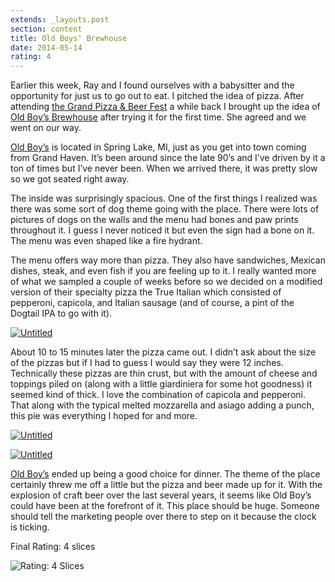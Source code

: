 ```yaml
---
extends: _layouts.post
section: content
title: Old Boys' Brewhouse
date: 2014-05-14
rating: 4
---
```


Earlier this week, Ray and I found ourselves with a babysitter and the opportunity for just us to go out to eat. I pitched the idea of pizza. After attending [the Grand Pizza & Beer Fest](http://joeymarinara.com/post/156382862709/grand-pizza-beer-fest) a while back I brought up the idea of [Old Boy’s Brewhouse](http://www.oldboysbrewhouse.com/) after trying it for the first time. She agreed and we went on our way.

[Old Boy’s](http://www.oldboysbrewhouse.com/) is located in Spring Lake, MI, just as you get into town coming from Grand Haven. It’s been around since the late 90’s and I’ve driven by it a ton of times but I’ve never been. When we arrived there, it was pretty slow so we got seated right away.

The inside was surprisingly spacious. One of the first things I realized was there was some sort of dog theme going with the place. There were lots of pictures of dogs on the walls and the menu had bones and paw prints throughout it. I guess I never noticed it but even the sign had a bone on it. The menu was even shaped like a fire hydrant.

The menu offers way more than pizza. They also have sandwiches, Mexican dishes, steak, and even fish if you are feeling up to it. I really wanted more of what we sampled a couple of weeks before so we decided on a modified version of their specialty pizza the True Italian which consisted of pepperoni, capicola, and Italian sausage (and of course, a pint of the Dogtail IPA to go with it).

[![Untitled](https://farm8.staticflickr.com/7083/13692049994_cc848d40e0.jpg)](https://www.flickr.com/photos/joefearnley/13692049994 "Untitled by Joe Fearnley, on Flickr")

About 10 to 15 minutes later the pizza came out. I didn’t ask about the size of the pizzas but if I had to guess I would say they were 12 inches. Technically these pizzas are thin crust, but with the amount of cheese and toppings piled on (along with a little giardiniera for some hot goodness) it seemed kind of thick. I love the combination of capicola and pepperoni. That along with the typical melted mozzarella and asiago adding a punch, this pie was everything I hoped for and more.

[![Untitled](https://farm8.staticflickr.com/7022/13691715005_8c6ce258ba.jpg)](https://www.flickr.com/photos/joefearnley/13691715005 "Untitled by Joe Fearnley, on Flickr")

[![Untitled](https://farm4.staticflickr.com/3790/13692100694_48fd63001b.jpg)](https://www.flickr.com/photos/joefearnley/13692100694 "Untitled by Joe Fearnley, on Flickr")

[Old Boy’s](http://www.oldboysbrewhouse.com/) ended up being a good choice for dinner. The theme of the place certainly threw me off a little but the pizza and beer made up for it. With the explosion of craft beer over the last several years, it seems like Old Boy’s could have been at the forefront of it. This place should be huge. Someone should tell the marketing people over there to step on it because the clock is ticking.

Final Rating: 4 slices

![Rating: 4 Slices](/assets/img/pizza4_sm.jpg)